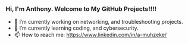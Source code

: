 ### Hi, I'm Anthony. Welcome to My GitHub Projects!!!!
- 🔭 I’m currently working on networking, and troubleshooting projects.
- 🌱 I’m currently learning coding, and cybersecurity.
- 📫 How to reach me: https://www.linkedin.com/in/a-muhzeke/
